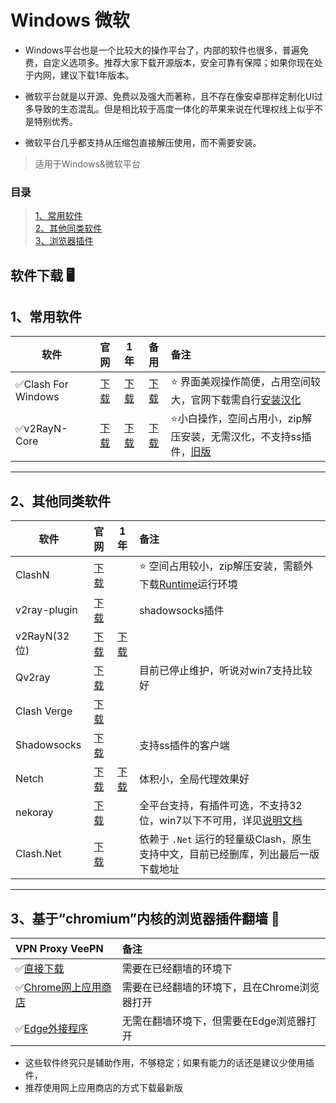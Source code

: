 # **Windows 微软**

- Windows平台也是一个比较大的操作平台了，内部的软件也很多，普遍免费，自定义选项多。推荐大家下载开源版本，安全可靠有保障；如果你现在处于内网，建议下载1年版本。

- 微软平台就是以开源、免费以及强大而著称，且不存在像安卓那样定制化UI过多导致的生态混乱。但是相比较于高度一体化的苹果来说在代理权线上似乎不是特别优秀。

- 微软平台几乎都支持从压缩包直接解压使用，而不需要安装。

> 适用于Windows&微软平台

### **目录**

> [1、常用软件](#1%E5%B8%B8%E7%94%A8%E8%BD%AF%E4%BB%B6)<br>
> [2、其他同类软件](#2%E5%85%B6%E4%BB%96%E5%90%8C%E7%B1%BB%E8%BD%AF%E4%BB%B6)<br>
> [3、浏览器插件](#3%E5%9F%BA%E4%BA%8Echromium%E5%86%85%E6%A0%B8%E7%9A%84%E6%B5%8F%E8%A7%88%E5%99%A8%E6%8F%92%E4%BB%B6%E7%BF%BB%E5%A2%99-)

## **软件下载** 🖥

## **1、常用软件**

| 软件 | 官网 | 1年 | 备用 | 备注 |
| ----------------- | :-----------:|:-----------: |:-----------: |:-----------|
|✅Clash For Windows|[下载](https://github.com/Fndroid/clash_for_windows_pkg/releases)|[下载](https://musetransfer.com/s/a9vq1xwmr)|[下载](https://d3.netfiles.pw/v2/windows/Clash.for.Windows.Setup.0.19.15.exe)|⭐ 界面美观操作简便，占用空间较大，官网下载需自行[安装汉化](https://github.com/ender-zhao/Clash-for-Windows_Chinese)
|✅v2RayN-Core|[下载](https://github.com/2dust/v2rayN/releases)|[下载](https://musetransfer.com/s/n80fwodm1)|[下载](https://d2.netfiles.pw/v2/windows/v2rayN-v5.9.zip)|⭐小白操作，空间占用小，zip解压安装，无需汉化，不支持ss插件，[旧版](https://musetransfer.com/s/zdjyphvom)

---

## **2、其他同类软件**

| 软件 | 官网 | 1年 | 备注 |
| ----- |:-----:|:-----:|:-----|
|ClashN|[下载](https://github.com/2dust/clashN/releases)| |⭐ 空间占用较小，zip解压安装，需额外下载[Runtime](https://dotnet.microsoft.com/en-us/download/dotnet/6.0/runtime)运行环境|
|v2ray-plugin|[下载](https://github.com/shadowsocks/v2ray-plugin)| |shadowsocks插件|
|v2RayN(32位)|[下载](https://download.sakura-cat.club/directlink/1/v2rayN-v5.9.zip)|[下载](https://download.oneok.cloud/v2rayN-v5.9.zip)| |⭐32位，兼容性更好，适合老机器，可以结合[插件](https://proxy-switchyomega.com/download/)使用，zip解压安装，无需汉化
|Qv2ray|[下载](https://github.com/Qv2ray/Qv2ray/releases)| |目前已停止维护，听说对win7支持比较好
|Clash Verge|[下载](https://github.com/zzzgydi/clash-verge/releases)| | |Clash的变体，资源占用小，自定义皮肤，配置文件管理和增强
|Shadowsocks|[下载](https://github.com/shadowsocks/shadowsocks-windows)| |支持ss插件的客户端
|Netch|[下载](https://github.com/NetchX/Netch/releases)|[下载](https://d2.netfiles.pw/v2/windows/Netch-v1.9.2.7z)|体积小，全局代理效果好
|nekoray|[下载](https://github.com/MatsuriDayo/nekoray/releases)| |全平台支持，有插件可选，不支持32位，win7以下不可用，详见[说明文档](https://matsuridayo.github.io/download/)
|Clash.Net|[下载](https://github.com/V2RaySSR/Clash.Net/releases)| |依赖于 ```.Net``` 运行的轻量级Clash，原生支持中文，目前已经删库，列出最后一版下载地址

---

## **3、基于“chromium”内核的浏览器插件翻墙** 💾

|VPN Proxy VeePN|备注
| :--- | :--- 
|✅[直接下载](https://github.com/wchenyi/wall/raw/gh-pages/Win/VPN%20Proxy%20VeePN.zip)|需要在已经翻墙的环境下
|✅[Chrome网上应用商店](https://chrome.google.com/webstore/detail/free-vpn-for-chrome-vpn-p/majdfhpaihoncoakbjgbdhglocklcgno?hl=zh-CN&utm_source=chrome-ntp-launcher)|需要在已经翻墙的环境下，且在Chrome浏览器打开
|✅[Edge外接程序](https://microsoftedge.microsoft.com/addons/detail/free-vpn-for-edge-vpn-p/panammoooggmlehahpcjckcncfeffcoi?hl=zh-CN)|无需在翻墙环境下，但需要在Edge浏览器打开

- 这些软件终究只是辅助作用，不够稳定；如果有能力的话还是建议少使用插件，
- 推荐使用网上应用商店的方式下载最新版
